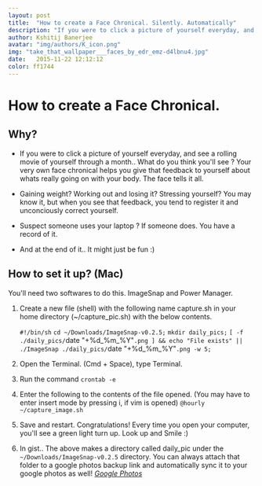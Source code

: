 ```yaml
---
layout: post
title:  "How to create a Face Chronical. Silently. Automatically"
description: "If you were to click a picture of yourself everyday, and see a rolling movie of yourself through a month.. What do you think you'll see ?"
author: Kshitij Banerjee
avatar: "img/authors/K_icon.png"
img: "take_that_wallpaper___faces_by_edr_emz-d4lbnu4.jpg"
date:   2015-11-22 12:12:12
color: ff1744
---
```


How to create a Face Chronical.
=================================

Why?
---------

- If you were to click a picture of yourself everyday, and see a rolling movie of yourself through a month.. What do you think you'll see ?
Your very own face chronical helps you give that feedback to yourself about whats really going on with your body. The face tells it all.

- Gaining weight? Working out and losing it? Stressing yourself? You may know it, but when you see that feedback, you tend to register it and unconciously correct yourself.

- Suspect someone uses your laptop ?
If someone does. You have a record of it.

- And at the end of it.. It might just be fun :)

How to set it up? (Mac)
------------------

You'll need two softwares to do this. ImageSnap and Power Manager.

1. Create a new file (shell) with the following name capture.sh in your home directory (~/capture_pic.sh) with the below contents.

      `#!/bin/sh`
      `cd ~/Downloads/ImageSnap-v0.2.5;`
      `mkdir daily_pics;`
      `[ -f ./daily_pics/`date "+%d_%m_%Y"`.png ] && echo "File exists" || ./ImageSnap ./daily_pics/`date "+%d_%m_%Y"`.png -w 5;`

2. Open the Terminal. (Cmd + Space), type Terminal.
3. Run the command
      `crontab -e`
4. Enter the following to the contents of the file opened.  (You may have to enter insert mode by pressing i, if vim is opened)
      `@hourly ~/capture_image.sh`
5. Save and restart.
   Congratulations! Every time you open your computer, you'll see a green light turn up. Look up and Smile :)
6. In gist.. The above makes a directory called daily_pic under the `~/Downloads/ImageSnap-v0.2.5` directory. You can always attach that folder to a google photos backup link and automatically sync it to your google photos as well! [_Google Photos_](https://photos.google.com/)

